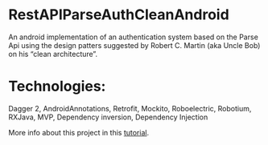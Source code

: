 # RestAPIParseAuthCleanAndroid
An android implementation of an authentication system based on the Parse Api using the design patters suggested by Robert C. Martin (aka Uncle Bob) on his “clean architecture”.

# Technologies: 
Dagger 2, AndroidAnnotations, Retrofit, Mockito, Roboelectric, Robotium, RXJava, MVP, Dependency inversion, Dependency Injection

More info about this project in this [tutorial](http://victoralbertos.com/authentication-for-android-and-ios-tutorial-3-creating-android-project-using-the-clean-architecture-suggested-by-robert-c-martin/).
